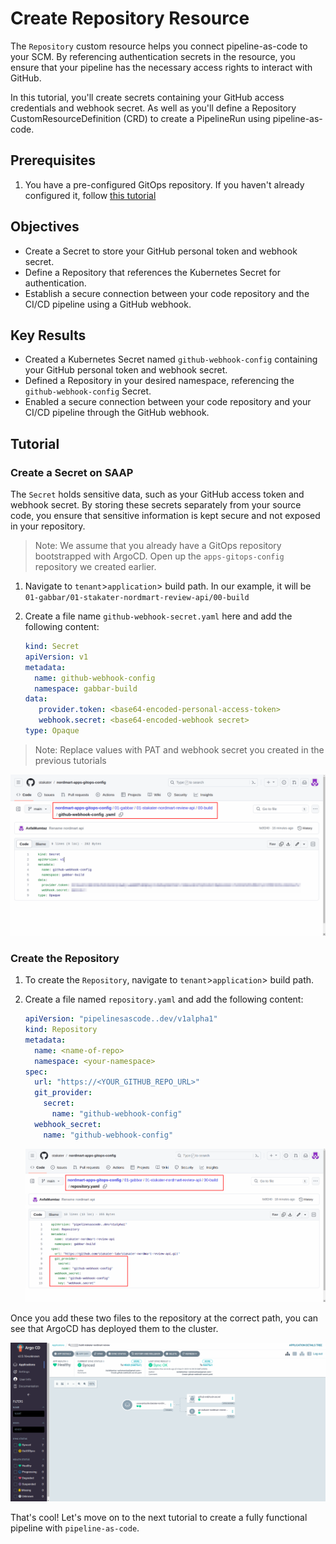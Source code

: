 # Create Repository Resource

The `Repository` custom resource helps you connect pipeline-as-code to your SCM. By referencing authentication secrets in the resource, you ensure that your pipeline has the necessary access rights to interact with GitHub.

In this tutorial, you'll create secrets containing your GitHub access credentials and webhook secret. As well as you'll define a Repository CustomResourceDefinition (CRD) to create a PipelineRun using pipeline-as-code.

## Prerequisites

1. You have a pre-configured GitOps repository. If you haven't already configured it, follow [this tutorial](../../tutorials/02-configure-apps-gitops-config/configure-apps-gitops-repo.md)

## Objectives

- Create a Secret to store your GitHub personal token and webhook secret.
- Define a Repository that references the Kubernetes Secret for authentication.
- Establish a secure connection between your code repository and the CI/CD pipeline using a GitHub webhook.

## Key Results

- Created a Kubernetes Secret named `github-webhook-config` containing your GitHub personal token and webhook secret.
- Defined a Repository in your desired namespace, referencing the `github-webhook-config` Secret.
- Enabled a secure connection between your code repository and your CI/CD pipeline through the GitHub webhook.

## Tutorial

### Create a Secret on SAAP

The `Secret` holds sensitive data, such as your GitHub access token and webhook secret. By storing these secrets separately from your source code, you ensure that sensitive information is kept secure and not exposed in your repository.

> Note: We assume that you already have a GitOps repository bootstrapped with ArgoCD. Open up the `apps-gitops-config` repository we created earlier.

1. Navigate to `tenant`>`application`> build path. In our example, it will be `01-gabbar/01-stakater-nordmart-review-api/00-build`

1. Create a file name `github-webhook-secret.yaml` here and add the following content:

   ```yaml
   kind: Secret
   apiVersion: v1
   metadata:
     name: github-webhook-config
     namespace: gabbar-build
   data:
      provider.token: <base64-encoded-personal-access-token>
      webhook.secret: <base64-encoded-webhook secret>
   type: Opaque
   ```

> Note: Replace values with PAT and webhook secret you created in the previous tutorials

   ![secret](images/secret.png)

### Create the Repository

1. To create the `Repository`, navigate to `tenant`>`application`> build path.

1. Create a file named `repository.yaml` and add the following content:

    ```yaml
    apiVersion: "pipelinesascode..dev/v1alpha1"
    kind: Repository
    metadata:
      name: <name-of-repo>
      namespace: <your-namespace>
    spec:
      url: "https://<YOUR_GITHUB_REPO_URL>"
      git_provider:
        secret:
          name: "github-webhook-config"
      webhook_secret:
        name: "github-webhook-config"
    ```

    ![repository](images/repository.png)

Once you add these two files to the repository at the correct path, you can see that ArgoCD has deployed them to the cluster.

  ![repository](images/repository-synced.png)

That's cool! Let's move on to the next tutorial to create a fully functional pipeline with `pipeline-as-code`.
